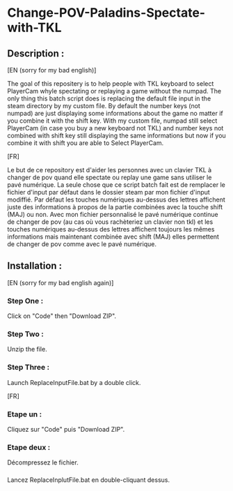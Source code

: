 # Change-POV-Paladins-Spectate-with-TKL

## Description :

[EN (sorry for my bad english)]

The goal of this repositery is to help people with TKL keyboard to select PlayerCam whyle spectating or replaying a game without the numpad.
The only thing this batch script does is replacing the default file input in the steam directory by my custom file.
By default the number keys (not numpad) are just displaying some informations about the game no matter if you combine it with the shift key.
With my custom file, numpad still select PlayerCam (in case you buy a new keyboard not TKL) and number keys not combined with shift key still displaying the same informations but now if you combine it with shift you are able to Select PlayerCam.

[FR]

Le but de ce repository est d'aider les personnes avec un clavier TKL à changer de pov quand elle spectate ou replay une game sans utiliser le pavé numérique.
La seule chose que ce script batch fait est de remplacer le fichier d'input par défaut dans le dossier steam par mon fichier d'input modiffié.
Par défaut les touches numériques au-dessus des lettres affichent juste des informations à propos de la partie combinées avec la touche shift (MAJ) ou non.
Avec mon fichier personnalisé le pavé numérique continue de changer de pov (au cas où vous rachèteriez un clavier non tkl) et les touches numériques au-dessus des lettres affichent toujours les mêmes informations mais maintenant combinée avec shift (MAJ) elles permettent de changer de pov comme avec le pavé numérique.

## Installation :

[EN (sorry for my bad english again)]

### Step One :
Click on "Code" then "Download ZIP".

### Step Two :
Unzip the file.

### Step Three :
Launch ReplaceInputFile.bat by a double click.

[FR]

### Etape un :
Cliquez sur "Code" puis "Download ZIP".

### Etape deux :
Décompressez le fichier.

###
Lancez ReplaceInplutFile.bat en double-cliquant dessus.
